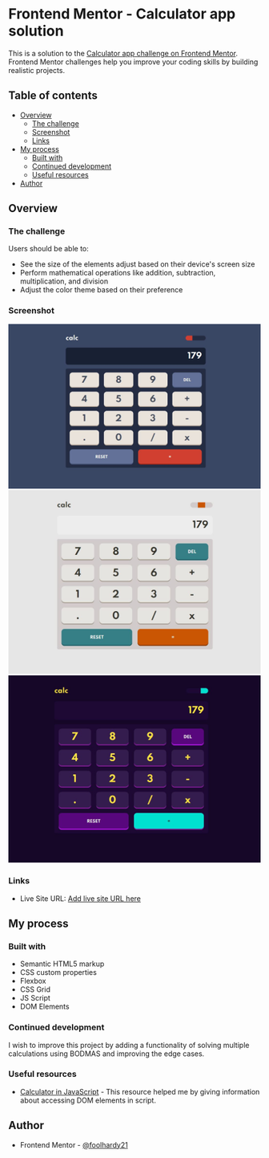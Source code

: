 # Frontend Mentor - Calculator app solution

This is a solution to the [Calculator app challenge on Frontend Mentor](https://www.frontendmentor.io/challenges/calculator-app-9lteq5N29). Frontend Mentor challenges help you improve your coding skills by building realistic projects.

## Table of contents

- [Overview](#overview)
  - [The challenge](#the-challenge)
  - [Screenshot](#screenshot)
  - [Links](#links)
- [My process](#my-process)
  - [Built with](#built-with)
  - [Continued development](#continued-development)
  - [Useful resources](#useful-resources)
- [Author](#author)



## Overview

### The challenge

Users should be able to:

- See the size of the elements adjust based on their device's screen size
- Perform mathematical operations like addition, subtraction, multiplication, and division
- Adjust the color theme based on their preference

### Screenshot

![Desktop Theme 1](./screenshots/desktop-1.JPG)
![Desktop Theme 2](./screenshots/desktop-2.JPG)
![Desktop Theme 3](./screenshots/desktop-3.JPG)

### Links

- Live Site URL: [Add live site URL here]()

## My process

### Built with

- Semantic HTML5 markup
- CSS custom properties
- Flexbox
- CSS Grid
- JS Script
- DOM Elements

### Continued development

I wish to improve this project by adding a functionality of solving multiple calculations using BODMAS and improving the edge cases.


### Useful resources

- [Calculator in JavaScript](https://www.youtube.com/watch?v=j59qQ7YWLxw) - This resource helped me by giving information about accessing DOM elements in script.

## Author

- Frontend Mentor - [@foolhardy21](https://www.frontendmentor.io/profile/foolhardy21)
